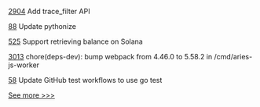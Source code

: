 
[2904](https://github.com/hyperledger/besu/pull/2904) Add trace_filter API

[88](https://github.com/hyperledger/iroha-python/pull/88) Update pythonize

[525](https://github.com/hyperledger-labs/solang/pull/525) Support retrieving balance on Solana

[3013](https://github.com/hyperledger/aries-framework-go/pull/3013) chore(deps-dev): bump webpack from 4.46.0 to 5.58.2 in /cmd/aries-js-worker

[58](https://github.com/hyperledger-labs/mirbft/pull/58) Update GitHub test workflows to use go test


[See more >>>](https://start-here.hyperledger.org/pull-requests)

